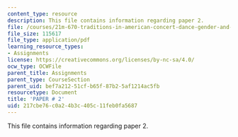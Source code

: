 ```yaml
---
content_type: resource
description: This file contains information regarding paper 2.
file: /courses/21m-670-traditions-in-american-concert-dance-gender-and-autobiography-spring-2008/217cbe76c0a24b3c405c11feb0fa5687_MIT21M_670S08_paper2.pdf
file_size: 115617
file_type: application/pdf
learning_resource_types:
- Assignments
license: https://creativecommons.org/licenses/by-nc-sa/4.0/
ocw_type: OCWFile
parent_title: Assignments
parent_type: CourseSection
parent_uid: bef7a212-51cf-b65f-87b2-5af1214ac5fb
resourcetype: Document
title: 'PAPER # 2'
uid: 217cbe76-c0a2-4b3c-405c-11feb0fa5687
---
```

This file contains information regarding paper 2.